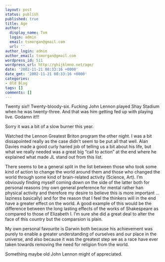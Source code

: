 ```yaml
---
layout: post
status: publish
published: true
title: Age
author:
  display_name: Tom
  login: admin
  email: tsmorgan@gmail.com
  url: ''
author_login: admin
author_email: tsmorgan@gmail.com
wordpress_id: 511
wordpress_url: http://ghijklmno.net/age/
date: '2002-11-21 08:33:16 +0000'
date_gmt: '2002-11-21 08:33:16 +0000'
categories:
- Old Blog
tags: []
comments: []
---
```

<!-- more -->

<p>Twenty six!! Twenty-bloody-six. Fucking John Lennon played Shay Stadium when he was twenty-three. And that was him getting fed up with playing live. Godamn it!!!</p>

<p>Sorry it was a bit of a slow burner this year.</p>

<p>Watched the Lennon Greatest Briton program the other night. I was a bit dissapointed really as the case didn&#8217;t seem to be put all that well. Alan Davies made a good curly haried job of telling us a bit about his life, but what we really needed was a great big &#8220;call to action&#8221; at the end where he explained what made JL stand out from this list.</p>

<p>There seems to be a general split in the list between those who took some kind of action to change the world around them and those who changed the world through some kind of brain-related activity (Science, Art). I&#8217;m obviously finding myself coming down on the side of the latter both for personal reasons (my own general preference for mental rather han physical activity and therefore my desire to believe this is more important ... laziness basically) and for the reason that I feel the thinkers will in the end have a greater effect on the world. A good example of this would be the difference between the long lasting effects of the works of Shakespeare as compared to those of Elizabeth I. I&#8217;m sure she did a great deal to alter the face of this country but the comparsion is plain.</p>

<p>My own personal favourite is Darwin both because his achievement was purely to enable a greater understanding of ourselves and our place in the universe, and also because it was the greatest step we as a race have ever taken towards removing the need for religion from the world.</p>

<p>Something maybe old John Lennon might of appreciated.</p>

